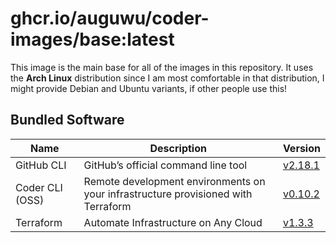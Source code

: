 # ghcr.io/auguwu/coder-images/base:latest
This image is the main base for all of the images in this repository. It uses the **Arch Linux** distribution since I am most comfortable in that distribution, I might provide Debian and Ubuntu variants, if other people use this!

## Bundled Software
| Name            | Description                         | Version                                                    |
| --------------- | --------------------------------------------------------------------------------- | ---------------------------------------------------------- |
| GitHub CLI      | GitHub’s official command line tool                                               | [v2.18.1](https://github.com/cli/cli/releases/tag/v2.18.1) |
| Coder CLI (OSS) | Remote development environments on your infrastructure provisioned with Terraform | [v0.10.2](https://github.com/coder/coder/releases/tag/v0.10.2) |
| Terraform       | Automate Infrastructure on Any Cloud                                              | [v1.3.3](https://github.com/hashicorp/terraform/releases/tag/v1.3.3) |

